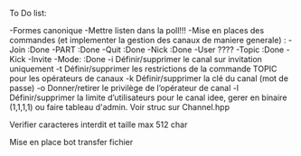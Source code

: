 To Do list:

-Formes canonique
-Mettre listen dans la poll!!!
-Mise en places des commandes (et implementer la gestion des canaux de maniere generale)
      : -Join :Done
        -PART :Done
        -Quit :Done
        -Nick :Done
        -User ???? 
        -Topic :Done
        -Kick
		-Invite
        -Mode: :Done
			-i Définir/supprimer le canal sur invitation uniquement
			-t Définir/supprimer les restrictions de la commande TOPIC pour les opérateurs de canaux
			-k Définir/supprimer la clé du canal (mot de passe)
			-o Donner/retirer le privilège de l’opérateur de canal
			-l Définir/supprimer la limite d’utilisateurs pour le canal
			idee, gerer en binaire (1,1,1,1) ou faire tableau d'admin. Voir struc sur Channel.hpp


Verifier caracteres interdit et taille max 512 char

Mise en place bot
transfer fichier